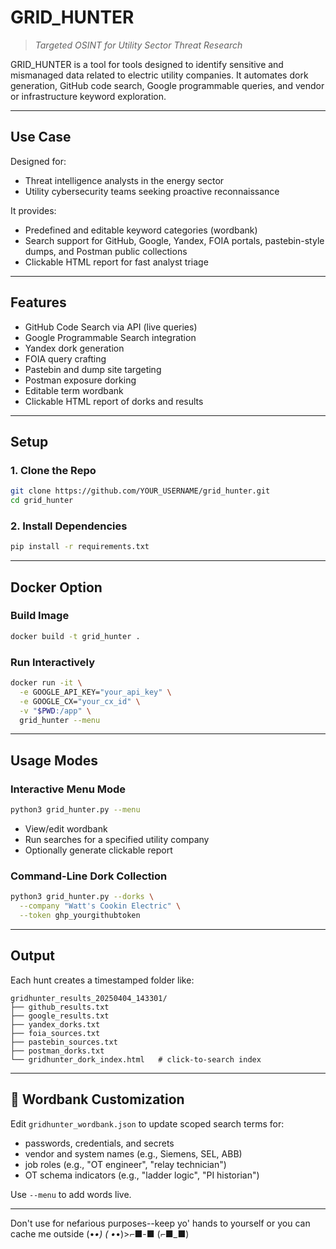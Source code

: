 # GRID_HUNTER

> *Targeted OSINT for Utility Sector Threat Research*

GRID_HUNTER is a tool for tools designed to identify sensitive and mismanaged data related to electric utility companies. It automates dork generation, GitHub code search, Google programmable queries, and vendor or infrastructure keyword exploration.

---

## Use Case

Designed for:
- Threat intelligence analysts in the energy sector
- Utility cybersecurity teams seeking proactive reconnaissance

It provides:
- Predefined and editable keyword categories (wordbank)
- Search support for GitHub, Google, Yandex, FOIA portals, pastebin-style dumps, and Postman public collections
- Clickable HTML report for fast analyst triage

---

## Features

- GitHub Code Search via API (live queries)
- Google Programmable Search integration
- Yandex dork generation
- FOIA query crafting
- Pastebin and dump site targeting
- Postman exposure dorking
- Editable term wordbank
- Clickable HTML report of dorks and results

---

## Setup

### 1. Clone the Repo
```bash
git clone https://github.com/YOUR_USERNAME/grid_hunter.git
cd grid_hunter
```

### 2. Install Dependencies
```bash
pip install -r requirements.txt
```

---

## Docker Option

### Build Image
```bash
docker build -t grid_hunter .
```

### Run Interactively
```bash
docker run -it \
  -e GOOGLE_API_KEY="your_api_key" \
  -e GOOGLE_CX="your_cx_id" \
  -v "$PWD:/app" \
  grid_hunter --menu
```

---

## Usage Modes

### Interactive Menu Mode
```bash
python3 grid_hunter.py --menu
```
- View/edit wordbank
- Run searches for a specified utility company
- Optionally generate clickable report

### Command-Line Dork Collection
```bash
python3 grid_hunter.py --dorks \
  --company "Watt's Cookin Electric" \
  --token ghp_yourgithubtoken
```

---

## Output
Each hunt creates a timestamped folder like:
```
gridhunter_results_20250404_143301/
├── github_results.txt
├── google_results.txt
├── yandex_dorks.txt
├── foia_sources.txt
├── pastebin_sources.txt
├── postman_dorks.txt
└── gridhunter_dork_index.html   # click-to-search index
```

---

## 📖 Wordbank Customization
Edit `gridhunter_wordbank.json` to update scoped search terms for:
- passwords, credentials, and secrets
- vendor and system names (e.g., Siemens, SEL, ABB)
- job roles (e.g., "OT engineer", "relay technician")
- OT schema indicators (e.g., "ladder logic", "PI historian")

Use `--menu` to add words live.

---

Don't use for nefarious purposes--keep yo' hands to yourself or you can cache me outside 
(•_•)
( •_•)>⌐■-■
(⌐■_■)

